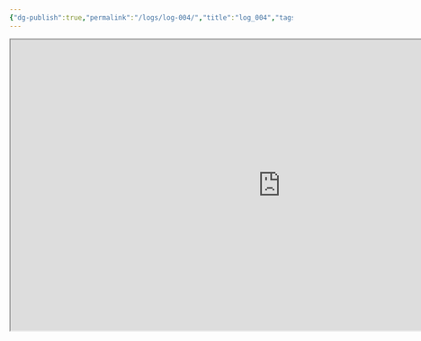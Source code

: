```yaml
---
{"dg-publish":true,"permalink":"/logs/log-004/","title":"log_004","tags":["log"],"created":"2025-01-15","updated":"2025-01-15"}
---
```


<iframe src="https://drive.google.com/file/d/1iidiH2A1tmqAow24-6YcfKrxvHd56ON8/preview" width="960" height="519" allow="autoplay"></iframe>